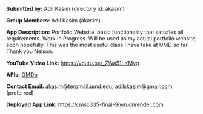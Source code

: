 **Submitted by:** Adil Kasim (directory id: akasim)

**Group Members:** Adil Kasim (akasim)

**App Description:** Portfolio Website, basic functionality that satisfies all requirements. Work In Progress. Will be used as my actual portfolio website, soon hopefully. This was the most useful class I have take at UMD so far. Thank you Nelson.

**YouTube Video Link:** https://youtu.be/_ZWa51LKMyg

**APIs:** [OMDb](https://www.omdbapi.com/)

**Contact Email:**  akasim@terpmail.umd.edu, adilskasim@gmail.com (preferred)

**Deployed App Link:** https://cmsc335-final-9iym.onrender.com
